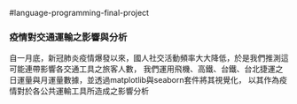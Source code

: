 #language-programming-final-project
<h3>疫情對交通運輸之影響與分析</h3>
自一月底，新冠肺炎疫情爆發以來，國人社交活動頻率大大降低，於是我們推測這可能連帶影響各交通工具之旅客人數，
我們運用飛機、高鐵、台鐵、台北捷運之日運量與月運量數據，並透過matplotlib與seaborn套件將其視覺化， 以其作為疫情對於各公共運輸工具所造成之影響分析

